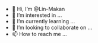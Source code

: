 - 👋 Hi, I’m @Lin-Makan
- 👀 I’m interested in ...
- 🌱 I’m currently learning ...
- 💞️ I’m looking to collaborate on ...
- 📫 How to reach me ...

<!---
Lin-Makan/Lin-Makan is a ✨ special ✨ repository because its `README.md` (this file) appears on your GitHub profile.
You can click the Preview link to take a look at your changes.
--->
